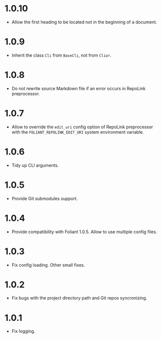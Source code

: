 # 1.0.10

-   Allow the first heading to be located not in the beginning of a document.

# 1.0.9

-   Inherit the class `Cli` from `BaseCli`, not from `Cliar`.

# 1.0.8

-   Do not rewrite source Markdown file if an error occurs in RepoLink preprocessor.

# 1.0.7

-   Allow to override the `edit_uri` config option of RepoLink preprocessor with the `FOLIANT_REPOLINK_EDIT_URI` system environment variable.

# 1.0.6

-   Tidy up CLI arguments.

# 1.0.5

-   Provide Git submodules support.

# 1.0.4

-   Provide compatibility with Foliant 1.0.5. Allow to use multiple config files.

# 1.0.3

-   Fix config loading. Other small fixes.

# 1.0.2

-   Fix bugs with the project directory path and Git repos syncronizing.

# 1.0.1

-   Fix logging.

